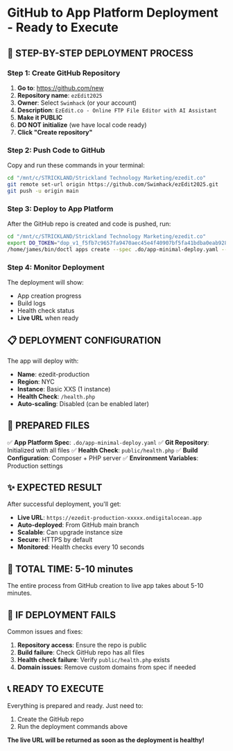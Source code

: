 # GitHub to App Platform Deployment - Ready to Execute

## 🚀 **STEP-BY-STEP DEPLOYMENT PROCESS**

### **Step 1: Create GitHub Repository**
1. **Go to**: https://github.com/new
2. **Repository name**: `ezEdit2025`
3. **Owner**: Select `Swimhack` (or your account)
4. **Description**: `EzEdit.co - Online FTP File Editor with AI Assistant`
5. **Make it PUBLIC**
6. **DO NOT initialize** (we have local code ready)
7. **Click "Create repository"**

### **Step 2: Push Code to GitHub**
Copy and run these commands in your terminal:

```bash
cd "/mnt/c/STRICKLAND/Strickland Technology Marketing/ezedit.co"
git remote set-url origin https://github.com/Swimhack/ezEdit2025.git
git push -u origin main
```

### **Step 3: Deploy to App Platform**
After the GitHub repo is created and code is pushed, run:

```bash
cd "/mnt/c/STRICKLAND/Strickland Technology Marketing/ezedit.co"
export DO_TOKEN="dop_v1_f5fb7c9657fa9470aec45e4f40907bf5fa41bdba0eab928704be54d2368995c4"
/home/james/bin/doctl apps create --spec .do/app-minimal-deploy.yaml --wait
```

### **Step 4: Monitor Deployment**
The deployment will show:
- App creation progress
- Build logs
- Health check status
- **Live URL** when ready

## 📋 **DEPLOYMENT CONFIGURATION**

The app will deploy with:
- **Name**: ezedit-production
- **Region**: NYC
- **Instance**: Basic XXS (1 instance)
- **Health Check**: `/health.php`
- **Auto-scaling**: Disabled (can be enabled later)

## 🔧 **PREPARED FILES**

✅ **App Platform Spec**: `.do/app-minimal-deploy.yaml`
✅ **Git Repository**: Initialized with all files
✅ **Health Check**: `public/health.php`
✅ **Build Configuration**: Composer + PHP server
✅ **Environment Variables**: Production settings

## ✨ **EXPECTED RESULT**

After successful deployment, you'll get:
- **Live URL**: `https://ezedit-production-xxxxx.ondigitalocean.app`
- **Auto-deployed**: From GitHub main branch
- **Scalable**: Can upgrade instance size
- **Secure**: HTTPS by default
- **Monitored**: Health checks every 10 seconds

## 🎯 **TOTAL TIME**: 5-10 minutes

The entire process from GitHub creation to live app takes about 5-10 minutes.

## 🚨 **IF DEPLOYMENT FAILS**

Common issues and fixes:

1. **Repository access**: Ensure the repo is public
2. **Build failure**: Check GitHub repo has all files
3. **Health check failure**: Verify `public/health.php` exists
4. **Domain issues**: Remove custom domains from spec if needed

## 📞 **READY TO EXECUTE**

Everything is prepared and ready. Just need to:
1. Create the GitHub repo
2. Run the deployment commands above

**The live URL will be returned as soon as the deployment is healthy!**